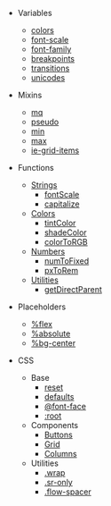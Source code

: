 - Variables

  - [colors](variables/colors.md)
  - [font-scale](variables/font-scales.md)
  - [font-family](variables/font-family.md)
  - [breakpoints](variables/breakpoints.md)
  - [transitions](variables/transitions.md)
  - [unicodes](variables/unicodes.md)

- Mixins

  - [mq](mixins/mq.md)
  - [pseudo](mixins/pseudo.md)
  - [min](mixins/min.md)
  - [max](mixins/max.md)
  - [ie-grid-items](mixins/ie-grid-items.md)

- Functions

  - [Strings](functions/strings/index.md)
    - [fontScale](functions/strings/fontScale.md)
    - [capitalize](functions/strings/capitalize.md)
  - [Colors](functions/colors/index.md)
    - [tintColor](functions/colors/tintColor.md)
    - [shadeColor](functions/colors/shadeColor.md)
    - [colorToRGB](functions/colors/colorToRGB.md)
  - [Numbers](functions/numbers/index.md)
    - [numToFixed](functions/numbers/numToFixed.md)
    - [pxToRem](functions/numbers/pxToRem.md)
  - [Utilities](functions/utilities/index.md)
    - [getDirectParent](functions/utilities/getDirectParent)

- Placeholders

  - [%flex](placeholders/flex.md)
  - [%absolute](placeholders/absolute.md)
  - [%bg-center](placeholders/bg-center.md)

- CSS

  - Base
    - [reset](css/base/reset.md)
    - [defaults](css/base/defaults.md)
    - [@font-face](css/base/font-face.md)
    - [:root](css/base/root.md)
  - Components
    - [Buttons](css/components/buttons.md)
    - [Grid](css/components/grid.md)
    - [Columns](css/components/columns.md)
  - Utilities
    - [.wrap](css/utilities/wrap.md)
    - [.sr-only](css/utilities/sr-only.md)
    - [.flow-spacer](css/utilities/flow-spacer.md)
